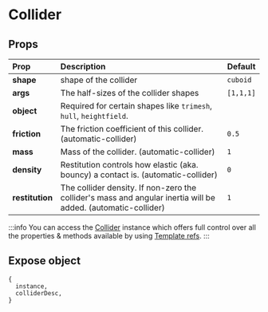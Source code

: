 # Collider

## Props

| Prop            | Description                                                                                                   | Default   |
| :-------------- | :------------------------------------------------------------------------------------------------------------ | --------- |
| **shape**       | shape of the collider                                                                                         | `cuboid`  |
| **args**        | The half-sizes of the collider shapes                                                                         | `[1,1,1]` |
| **object**      | Required for certain shapes like `trimesh`, `hull`, `heightfield`.                                            |           |
| **friction**    | The friction coefficient of this collider. (automatic-collider)                                               | `0.5`     |
| **mass**        | Mass of the collider. (automatic-collider)                                                                    | `1`       |
| **density**     | Restitution controls how elastic (aka. bouncy) a contact is. (automatic-collider)                             | `0`       |
| **restitution** | The collider density. If non-zero the collider's mass and angular inertia will be added. (automatic-collider) | `1`       |

:::info
You can access the [Collider](https://rapier.rs/docs/user_guides/javascript/colliders) instance
which offers full control over all the properties & methods available
by using [Template refs](https://vuejs.org/guide/essentials/template-refs.html#template-refs).
:::

## Expose object

```
{
  instance,
  colliderDesc,
}
```
